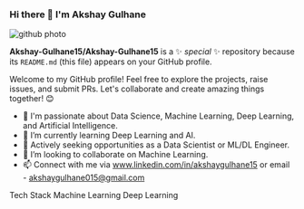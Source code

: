 ### Hi there 👋 I'm Akshay Gulhane
![github photo](https://github.com/Akshay-Gulhane15/Akshay-Gulhane15/assets/168900655/04b41b9e-c13e-420b-bae0-2d47f4c8439c)

**Akshay-Gulhane15/Akshay-Gulhane15** is a ✨ _special_ ✨ repository because its `README.md` (this file) appears on your GitHub profile.

Welcome to my GitHub profile! Feel free to explore the projects, raise issues, and submit PRs. Let's collaborate and create amazing things together! 😊

- 🔭 I'm passionate about Data Science, Machine Learning, Deep Learning, and Artificial Intelligence.
- 🌱 I’m currently learning Deep Learning and AI.
- 💼 Actively seeking opportunities as a Data Scientist or ML/DL Engineer.
- 👯 I’m looking to collaborate on Machine Learning.
- 📫 Connect with me via www.linkedin.com/in/akshaygulhane15 or email - akshaygulhane015@gmail.com

Tech Stack
Machine Learning Deep Learning
